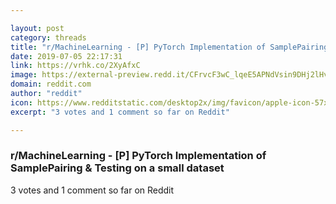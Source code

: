 ```yaml
---

layout: post
category: threads
title: "r/MachineLearning - [P] PyTorch Implementation of SamplePairing &amp; Testing on a small dataset"
date: 2019-07-05 22:17:31
link: https://vrhk.co/2XyAfxC
image: https://external-preview.redd.it/CFrvcF3wC_lqeE5APNdVsin9DHj2lHvzNrzkn615Zb8.jpg?auto=webp&s=055ebad04140848e0f4b0b69a36b78da56c038bb
domain: reddit.com
author: "reddit"
icon: https://www.redditstatic.com/desktop2x/img/favicon/apple-icon-57x57.png
excerpt: "3 votes and 1 comment so far on Reddit"

---
```


### r/MachineLearning - [P] PyTorch Implementation of SamplePairing &amp; Testing on a small dataset

3 votes and 1 comment so far on Reddit